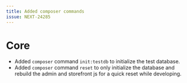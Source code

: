 ```yaml
---
title: Added composer commands
issue: NEXT-24285
---
```

# Core
* Added `composer` command `init:testdb` to initialize the test database.
* Added `composer` command `reset` to only initialize the database and rebuild the admin and storefront js for a quick reset while developing. 

